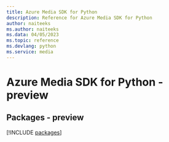 ```yaml
---
title: Azure Media SDK for Python
description: Reference for Azure Media SDK for Python
author: naiteeks
ms.author: naiteeks
ms.data: 04/05/2023
ms.topic: reference
ms.devlang: python
ms.service: media
---
```

# Azure Media SDK for Python - preview
## Packages - preview
[!INCLUDE [packages](media-index.md)]